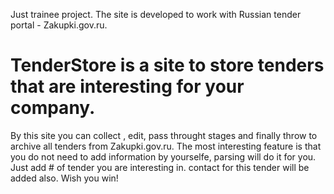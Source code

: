 Just trainee project.
The site is developed to work with Russian tender portal - Zakupki.gov.ru.

# TenderStore is a site to store tenders that are interesting for your company. 
By this site you can collect , edit, pass throught stages and finally throw to archive all tenders from Zakupki.gov.ru.
The most interesting feature is that you do not need to add information by yourselfe, parsing will do it for you. Just add # of tender you are interesting in. 
contact for this tender will be added also. Wish you win!
